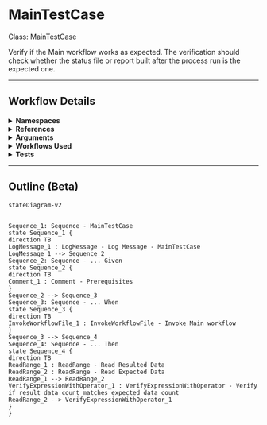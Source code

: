 # MainTestCase
Class: MainTestCase

Verify if the Main workflow works as expected.
The verification should check whether the status file or report built after the process run is the expected one.

<hr />

## Workflow Details
<details>
    <summary>
    <b>Namespaces</b>
    </summary>
    
- Microsoft.VisualBasic
- Microsoft.VisualBasic.Activities
- System
- System.Activities
- System.Activities.DynamicUpdate
- System.Activities.Expressions
- System.Activities.Statements
- System.Activities.Validation
- System.Activities.XamlIntegration
- System.Collections
- System.Collections.Generic
- System.Collections.ObjectModel
- System.ComponentModel
- System.Data
- System.Diagnostics
- System.Drawing
- System.IO
- System.Linq
- System.Linq.Expressions
- System.Net.Mail
- System.Runtime.Serialization
- System.Text
- System.Windows.Markup
- System.Xml
- System.Xml.Linq
- System.Xml.Serialization
- UiPath.Core
- UiPath.Core.Activities
- UiPath.Excel
- UiPath.Excel.Activities
- UiPath.Shared.Activities
- UiPath.Testing
- UiPath.Testing.Activities


</details>
<details>
    <summary>
    <b>References</b>
    </summary>

- Microsoft.Bcl.AsyncInterfaces
- Microsoft.CSharp
- Microsoft.VisualBasic
- PresentationCore
- PresentationFramework
- System
- System.Activities
- System.ComponentModel
- System.ComponentModel.Composition
- System.ComponentModel.Primitives
- System.ComponentModel.TypeConverter
- System.Core
- System.Data
- System.Data.Common
- System.Drawing
- System.Linq
- System.Memory
- System.ObjectModel
- System.Private.CoreLib
- System.Private.Xml
- System.Runtime.Serialization
- System.ServiceModel
- System.ServiceModel.Activities
- System.ValueTuple
- System.Xaml
- System.Xml
- System.Xml.Linq
- UiPath.Excel
- UiPath.Excel.Activities
- UiPath.System.Activities
- UiPath.Testing
- UiPath.Testing.Activities
- UiPath.Workflow
- WindowsBase


</details>
<details>
    <summary>
    <b>Arguments</b>
    </summary>

| Name | Direction | Type | Description |
|  --- | --- | --- | ---  |

    
</details>
<details>
    <summary>
    <b>Workflows Used</b>
    </summary>

- C:\Users\yash.brahmbhatt\Documents\UiPath\LazyFramework\Main.xaml

    
</details>
<details>
    <summary>
    <b>Tests</b>
    </summary>



    
</details>

<hr />

## Outline (Beta)

```mermaid
stateDiagram-v2


Sequence_1: Sequence - MainTestCase
state Sequence_1 {
direction TB
LogMessage_1 : LogMessage - Log Message - MainTestCase
LogMessage_1 --> Sequence_2
Sequence_2: Sequence - ... Given
state Sequence_2 {
direction TB
Comment_1 : Comment - Prerequisites
}
Sequence_2 --> Sequence_3
Sequence_3: Sequence - ... When
state Sequence_3 {
direction TB
InvokeWorkflowFile_1 : InvokeWorkflowFile - Invoke Main workflow
}
Sequence_3 --> Sequence_4
Sequence_4: Sequence - ... Then
state Sequence_4 {
direction TB
ReadRange_1 : ReadRange - Read Resulted Data
ReadRange_2 : ReadRange - Read Expected Data
ReadRange_1 --> ReadRange_2
VerifyExpressionWithOperator_1 : VerifyExpressionWithOperator - Verify if result data count matches expected data count
ReadRange_2 --> VerifyExpressionWithOperator_1
}
}
```